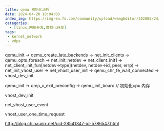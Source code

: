 ```yaml
---
title: qemu 初始化流程
date: 2024-04-20 10:04:03
index_img: https://img-en.fs.com/community/upload/wangEditor/202003/24/_1585046553_TZOmBePO8Z.jpg
categories:
  - [linux,网络开发,虚拟化开发]
tags:
 - kernel_network
 - vdpa
---
```


qemu_init -> qemu_create_late_backends -> net_init_clients -> qemu_opts_foreach -> net_init_netdev -> net_client_init1 -> net_client_init_fun[netdev->type](netdev, netdev->id, peer, errp) -> net_init_vhost_user -> net_vhost_user_init -> qemu_chr_fe_wait_connected -> vhost_dev_init

qemu_init -> qmp_x_exit_preconfig -> qemu_init_board // 初始化cpu 内存

vhost_dev_init

net_vhost_user_event

vhost_user_one_time_request

http://blog.chinaunix.net/uid-28541347-id-5786547.html